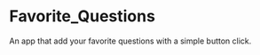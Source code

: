 Favorite_Questions
==================


An app that add your favorite questions with a simple button click. 
